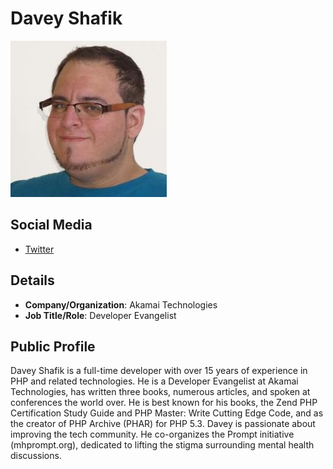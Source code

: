 
# Davey Shafik
![image](images/davey-shafik.jpg)

## Social Media

* [Twitter](https://www.twitter.com/dshafik) 


## Details

* **Company/Organization**: Akamai Technologies
* **Job Title/Role**: Developer Evangelist

## Public Profile

Davey Shafik is a full-time developer with over 15 years of experience in PHP and related technologies. He is a Developer Evangelist at Akamai Technologies, has written three books, numerous articles, and spoken at conferences the world over. He is best known for his books, the Zend PHP Certification Study Guide and PHP Master: Write Cutting Edge Code, and as the creator of PHP Archive (PHAR) for PHP 5.3. Davey is passionate about improving the tech community. He co-organizes the Prompt initiative (mhprompt.org), dedicated to lifting the stigma surrounding mental health discussions. 

